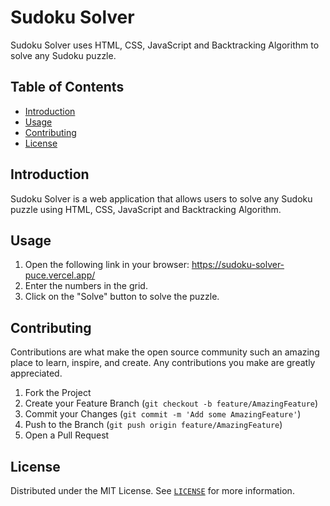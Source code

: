 # Sudoku Solver

Sudoku Solver uses HTML, CSS, JavaScript and Backtracking Algorithm to solve any Sudoku puzzle.

## Table of Contents

- [Introduction](#introduction)
- [Usage](#usage)
- [Contributing](#contributing)
- [License](#license)

## Introduction

Sudoku Solver is a web application that allows users to solve any Sudoku puzzle using HTML, CSS, JavaScript and Backtracking Algorithm.

## Usage

1. Open the following link in your browser: https://sudoku-solver-puce.vercel.app/
2. Enter the numbers in the grid.
3. Click on the "Solve" button to solve the puzzle.

## Contributing

Contributions are what make the open source community such an amazing place to learn, inspire, and create. Any contributions you make are greatly appreciated.

1. Fork the Project
2. Create your Feature Branch (`git checkout -b feature/AmazingFeature`)
3. Commit your Changes (`git commit -m 'Add some AmazingFeature'`)
4. Push to the Branch (`git push origin feature/AmazingFeature`)
5. Open a Pull Request

## License

Distributed under the MIT License. See [`LICENSE`](https://github.com/imhimanshusoni/SudokuSolver/blob/main/LICENSE) for more information.

